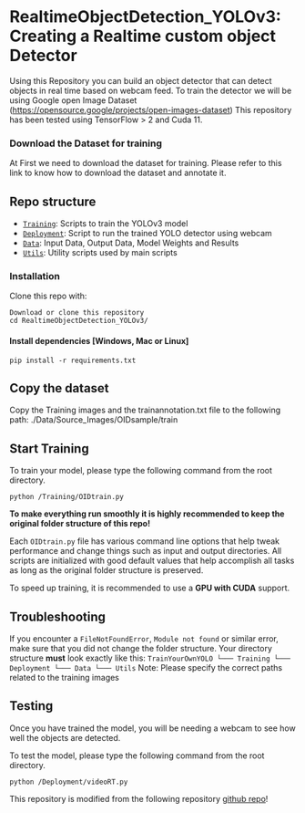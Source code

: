 # RealtimeObjectDetection_YOLOv3: Creating a Realtime custom object Detector

Using this Repository you can build an object detector that can detect objects in real time based on webcam feed.
To train the detector we will be using Google open Image Dataset (https://opensource.google/projects/open-images-dataset)
This repository has been tested using TensorFlow > 2 and Cuda 11.

### Download the Dataset for training

At First we need to download the dataset for training. 
Please refer to this link to know how to download the dataset and annotate it.


## Repo structure
+ [`Training`](/Training/): Scripts to train the YOLOv3 model
+ [`Deployment`](/Deployment/): Script to run the trained YOLO detector using webcam
+ [`Data`](/Data/): Input Data, Output Data, Model Weights and Results
+ [`Utils`](/Utils/): Utility scripts used by main scripts


### Installation


Clone this repo with:
```
Download or clone this repository
cd RealtimeObjectDetection_YOLOv3/
```

#### Install dependencies [Windows, Mac or Linux]
```
pip install -r requirements.txt
```

## Copy the dataset
Copy the Training images and the trainannotation.txt file to the following path:
./Data/Source_Images/OIDsample/train


## Start Training

To train your model, please type the following command from the root directory.

```
python /Training/OIDtrain.py

```
 
**To make everything run smoothly it is highly recommended to keep the original folder structure of this repo!**

Each `OIDtrain.py` file has various command line options that help tweak performance and change things such as input and output directories. All scripts are initialized with good default values that help accomplish all tasks as long as the original folder structure is preserved.

To speed up training, it is recommended to use a **GPU with CUDA** support. 

## Troubleshooting
If you encounter a `FileNotFoundError`, `Module not found` or similar error, make sure that you did not change the folder structure. Your directory structure **must** look exactly like this: 
    ```
    TrainYourOwnYOLO
    └─── Training
    └─── Deployment
    └─── Data
    └─── Utils
    ```
    Note: Please specify the correct paths related to the training images

## Testing
Once you have trained the model, you will be needing a webcam to see how well the objects are detected.

To test the model, please type the following command from the root directory.

```
python /Deployment/videoRT.py

```

 
This repository is modified from the following repository [github repo](https://github.com/AntonMu/TrainYourOwnYOLO)!
 

